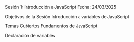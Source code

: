 Sesión 1: Introducción a JavaScript
Fecha: 24/03/2025

Objetivos de la Sesión
Introducción a variables de JavaScript

Temas Cubiertos
Fundamentos de JavaScript

Declaración de variables
